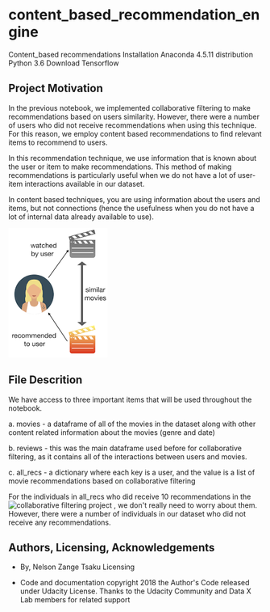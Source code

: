 # content_based_recommendation_engine
Content_based recommendations
Installation
Anaconda 4.5.11 distribution Python 3.6 Download Tensorflow

## Project Motivation
In the previous notebook, we implemented collaborative filtering to make recommendations based on users similarity. However, there were a number of users who did not receive recommendations when using this technique. For this reason, we employ content based recommendations to find relevant items to recommend to users.

In this recommendation technique, we use information that is known about the user or item to make recommendations. This method of making recommendations is particularly useful when we do not have a lot of user-item interactions available in our dataset.

In content based techniques, you are using information about the users and items, but not connections (hence the usefulness when you do not have a lot of internal data already available to use).

![Content based recommendation technique](https://github.com/Tsakunelson/content_based_recommendation_engine/blob/master/content_based_recs.png)

## File Descrition
We have access to three important items that will be used throughout the notebook.

a. movies - a dataframe of all of the movies in the dataset along with other content related information about the movies (genre and date)

b. reviews - this was the main dataframe used before for collaborative filtering, as it contains all of the interactions between users and movies.

c. all_recs - a dictionary where each key is a user, and the value is a list of movie recommendations based on collaborative filtering

For the individuals in all_recs who did receive 10 recommendations in the ![collaborative filtering project](https://github.com/Tsakunelson/User_based_collaborative_filtering_recommendation_engine.git) , we don't really need to worry about them. However, there were a number of individuals in our dataset who did not receive any recommendations.


## Authors, Licensing, Acknowledgements
- By, Nelson Zange Tsaku Licensing

- Code and documentation copyright 2018 the Author's Code released under Udacity License. 
   Thanks to the Udacity Community and Data X Lab members for related support
